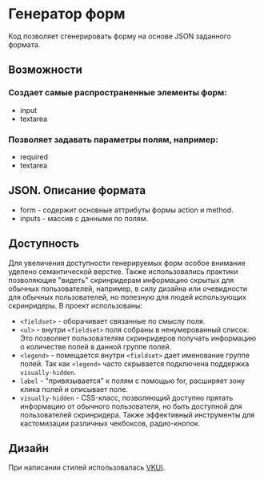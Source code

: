 # Генератор форм
Код позволяет сгенерировать форму на основе JSON заданного формата.


## Возможности
### Создает самые распространенные элементы форм:
- input
- textarea

### Позволяет задавать параметры полям, например:
- required
- textarea


## JSON. Описание формата
* form - содержит основные аттрибуты формы action и method.
* inputs - массив с данными по полям.


## Доступность
Для увеличения доступности генерируемых форм особое внимание уделено семантической верстке. Также использовались практики позволяющие "видеть" скринридерам информацию скрытых для обычных пользователей, например, в силу дизайна или очевидности для обычных пользователей, но полезную для людей использующих скринридеры. В проект использованы:
* <code>\<fieldset\></code> - оборачивает связанные по смыслу поля.
* <code>\<ul\></code> -  внутри <code>\<fieldset\></code> поля собраны в ненумерованный список. Это позволяет пользователям скринридеров получать информацию о количестве полей в данной группе полей.
* <code>\<legend\></code> - помещается внутри <code>\<fieldset\></code> дает именование группе полей. Так как <code>\<legend\></code> часто скрывается подключена поддержка <code>visually-hidden</code>.
* <code>label</code> - "привязывается" к полям с помощью for, расширяет зону клика полей и описывает поле.
* <code>visually-hidden</code> - CSS-класс, позволяющий доступно прятать информацию от обычного пользователя, но быть доступной для пользователей скринридера. Также эффективный инструменты для кастомизации различных чекбоксов, радио-кнопок.


## Дизайн
При написании стилей использовалась [VKUI](https://vkcom.github.io/VKUI/).
